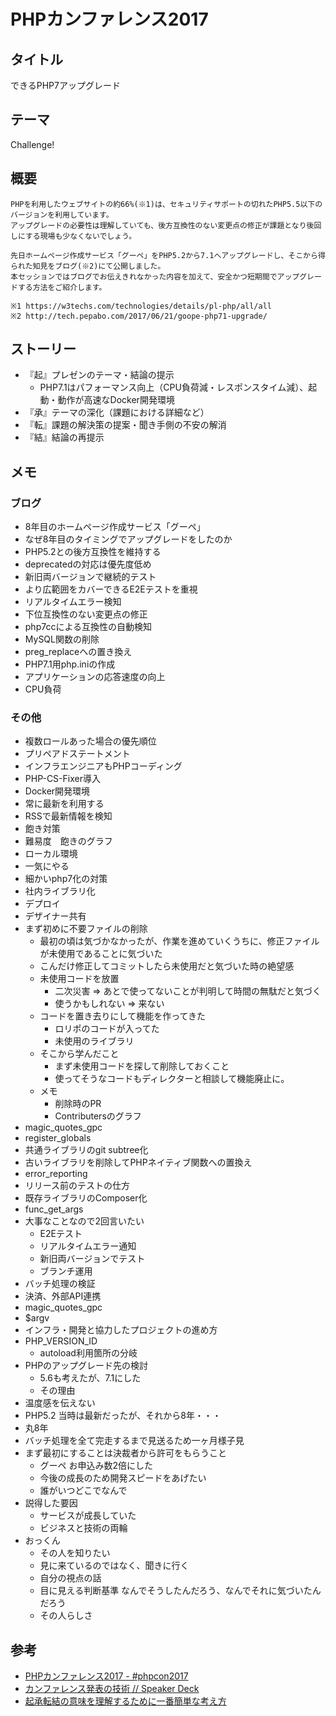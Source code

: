 # PHPカンファレンス2017

## タイトル
できるPHP7アップグレード

## テーマ
Challenge!

## 概要
```
PHPを利用したウェブサイトの約66%(※1)は、セキュリティサポートの切れたPHP5.5以下のバージョンを利用しています。
アップグレードの必要性は理解していても、後方互換性のない変更点の修正が課題となり後回しにする現場も少なくないでしょう。

先日ホームページ作成サービス「グーペ」をPHP5.2から7.1へアップグレードし、そこから得られた知見をブログ(※2)にて公開しました。
本セッションではブログでお伝えきれなかった内容を加えて、安全かつ短期間でアップグレードする方法をご紹介します。

※1 https://w3techs.com/technologies/details/pl-php/all/all
※2 http://tech.pepabo.com/2017/06/21/goope-php71-upgrade/
```

## ストーリー
* 『起』プレゼンのテーマ・結論の提示
    * PHP7.1はパフォーマンス向上（CPU負荷減・レスポンスタイム減）、起動・動作が高速なDocker開発環境
* 『承』テーマの深化（課題における詳細など）
* 『転』課題の解決策の提案・聞き手側の不安の解消
* 『結』結論の再提示

## メモ
### ブログ
* 8年目のホームページ作成サービス「グーペ」
* なぜ8年目のタイミングでアップグレードをしたのか
* PHP5.2との後方互換性を維持する
* deprecatedの対応は優先度低め
* 新旧両バージョンで継続的テスト
* より広範囲をカバーできるE2Eテストを重視
* リアルタイムエラー検知
* 下位互換性のない変更点の修正
* php7ccによる互換性の自動検知
* MySQL関数の削除
* preg_replaceへの置き換え
* PHP7.1用php.iniの作成
* アプリケーションの応答速度の向上
* CPU負荷

### その他
* 複数ロールあった場合の優先順位
* プリペアドステートメント
* インフラエンジニアもPHPコーディング
* PHP-CS-Fixer導入
* Docker開発環境
* 常に最新を利用する
* RSSで最新情報を検知
* 飽き対策
* 難易度　飽きのグラフ
* ローカル環境
* 一気にやる
* 細かいphp7化の対策
* 社内ライブラリ化
* デプロイ
* デザイナー共有
* まず初めに不要ファイルの削除
    * 最初の頃は気づかなかったが、作業を進めていくうちに、修正ファイルが未使用であることに気づいた
    * こんだけ修正してコミットしたら未使用だと気づいた時の絶望感
    * 未使用コードを放置
        * 二次災害 => あとで使ってないことが判明して時間の無駄だと気づく
        * 使うかもしれない => 来ない
    * コードを置き去りにして機能を作ってきた
        * ロリポのコードが入ってた
        * 未使用のライブラリ
    * そこから学んだこと
        * まず未使用コードを探して削除しておくこと
        * 使ってそうなコードもディレクターと相談して機能廃止に。
    * メモ
        * 削除時のPR
        * Contributersのグラフ
* magic_quotes_gpc
* register_globals
* 共通ライブラリのgit subtree化
* 古いライブラリを削除してPHPネイティブ関数への置換え
* error_reporting
* リリース前のテストの仕方
* 既存ライブラリのComposer化
* func_get_args
* 大事なことなので2回言いたい
    * E2Eテスト
    * リアルタイムエラー通知
    * 新旧両バージョンでテスト
    * ブランチ運用
* バッチ処理の検証
* 決済、外部API連携
* magic_quotes_gpc
* $argv
* インフラ・開発と協力したプロジェクトの進め方
* PHP_VERSION_ID
    * autoload利用箇所の分岐
* PHPのアップグレード先の検討
    * 5.6も考えたが、7.1にした
    * その理由
* 温度感を伝えない
* PHP5.2 当時は最新だったが、それから8年・・・
* 丸8年
* バッチ処理を全て完走するまで見送るため一ヶ月様子見
* まず最初にすることは決裁者から許可をもらうこと
    * グーペ お申込み数2倍にした
    * 今後の成長のため開発スピードをあげたい
    * 誰がいつどこでなんで
* 説得した要因
    * サービスが成長していた
    * ビジネスと技術の両輪
* おっくん
    * その人を知りたい
    * 見に来ているのではなく、聞きに行く
    * 自分の視点の話
    * 目に見える判断基準 なんでそうしたんだろう、なんでそれに気づいたんだろう
    * その人らしさ

## 参考
* [PHPカンファレンス2017 \- \#phpcon2017](http://phpcon.php.gr.jp/2017/)
* [カンファレンス発表の技術 // Speaker Deck](https://speakerdeck.com/hsbt/kanhuarensufa-biao-falseji-shu)
* [起承転結の意味を理解するために一番簡単な考え方](http://kyakuhon.terukosan.com/kishotenketu-imi/)
